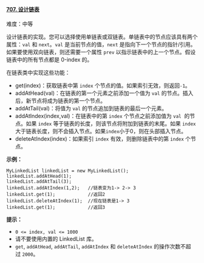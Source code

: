 ﻿#### [707\. 设计链表](https://leetcode.cn/problems/design-linked-list/)

难度：中等

设计链表的实现。您可以选择使用单链表或双链表。单链表中的节点应该具有两个属性：`val` 和 `next`。`val` 是当前节点的值，`next` 是指向下一个节点的指针/引用。如果要使用双向链表，则还需要一个属性 `prev` 以指示链表中的上一个节点。假设链表中的所有节点都是 0-index 的。

在链表类中实现这些功能：

-   get(index)：获取链表中第 `index` 个节点的值。如果索引无效，则返回`-1`。
-   addAtHead(val)：在链表的第一个元素之前添加一个值为 `val` 的节点。插入后，新节点将成为链表的第一个节点。
-   addAtTail(val)：将值为 `val` 的节点追加到链表的最后一个元素。
-   addAtIndex(index,val)：在链表中的第 `index` 个节点之前添加值为 `val`  的节点。如果 `index` 等于链表的长度，则该节点将附加到链表的末尾。如果 `index` 大于链表长度，则不会插入节点。如果`index`小于0，则在头部插入节点。
-   deleteAtIndex(index)：如果索引 `index` 有效，则删除链表中的第 `index` 个节点。

**示例：**

```
MyLinkedList linkedList = new MyLinkedList();
linkedList.addAtHead(1);
linkedList.addAtTail(3);
linkedList.addAtIndex(1,2);   //链表变为1-> 2-> 3
linkedList.get(1);            //返回2
linkedList.deleteAtIndex(1);  //现在链表是1-> 3
linkedList.get(1);            //返回3
```

**提示：**

-   `0 <= index, val <= 1000`
-   请不要使用内置的 LinkedList 库。
-   `get`, `addAtHead`, `addAtTail`, `addAtIndex` 和 `deleteAtIndex` 的操作次数不超过 `2000`。
